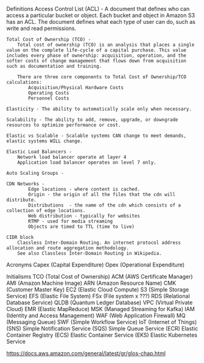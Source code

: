 Definitions
    Access Control List (ACL) - A document that defines who can access a particular bucket or object. Each bucket   and object in Amazon S3 has an ACL. The document defines what each type of user can do, such as write and read permissions.

    Total Cost of Ownership (TCO) - 
        Total cost of ownership (TCO) is an analysis that places a single value on the complete life-cycle of a capital purchase. This value includes every phase of ownership: acquisition, operation, and the softer costs of change management that flows down from acquisition such as documentation and training.

        There are three core components to Total Cost of Ownership/TCO calculations:
            Acquisition/Physical Hardware Costs
            Operating Costs
            Personnel Costs

    Elasticity - The ability to automatically scale only when necessary.

    Scalability - The ability to add, remove, upgrade, or downgrade resources to optimize performance or cost.

    Elastic vs Scalable - Scalable systems CAN change to meet demands, elastic systems WILL change.

    Elastic Load Balancers - 
        Network load balancer operate at layer 4
        Application load balancer operates on level 7 only.

    Auto Scaling Groups -

    CDN Networks -
            Edge locations - where content is cached.
            Origin - the origin of all the files that the cdn will distribute.
            Distributions  - the name of the cdn which consists of a collection of edge locations.
            Web distribution - typically for websites
            RTMP - used for media streaming
            Objects are timed to TTL (time to live)

    CIDR block
        Classless Inter-Domain Routing. An internet protocol address allocation and route aggregation methodology.
        See also Classless Inter-Domain Routing in Wikipedia.

Acronyms
    Capex (Capital Expenditure)
    Opex (Operational Expenditure)


Initialisms
    TCO (Total Cost of Ownership)
    ACM (AWS Certificate Manager)
    AMI (Amazon Machine Image)
    ARN (Amazon Resource Name)
    CMK (Customer Master Key) 
    EC2 (Elastic Cloud Compute)
    S3 (Simple Storage Service)
    EFS (Elastic File System)
    FSx (File system x ???)
    RDS (Relational Database Service)
    QLDB (Quantum Ledger Database)
    VPC (Virtual Private Cloud)
    EMR (Elastic MapReduce)
    MSK (Managed Streaming for Kafka)
    IAM (Identity and Access Management)
    WAF (Web Application Firewall)
    MQ (Messaging Queue)
    SWF (Simple Workflow Service)
    IoT (Internet of Things)
    (SNS) Simple Notification Service
    (SQS) Simple Queue Service
    (ECR) Elastic Container Registry
    (ECS) Elastic Container Service
    (EKS) Elastic Kubernetes Service


https://docs.aws.amazon.com/general/latest/gr/glos-chap.html